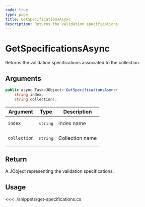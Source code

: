 ```yaml
---
code: true
type: page
title: GetSpecificationsAsync
description: Returns the validation specifications.
---
```


# GetSpecificationsAsync

Returns the validation specifications associated to the collection.


## Arguments

```csharp
public async Task<JObject> GetSpecificationsAsync(
    string index,
    string collection);
```

| Argument     | Type              | Description     |
|--------------|-------------------|-----------------|
| `index`      | <pre>string</pre> | Index name      |
| `collection` | <pre>string</pre> | Collection name |

## Return

A JObject representing the validation specifications.

## Usage

<<< ./snippets/get-specifications.cs
